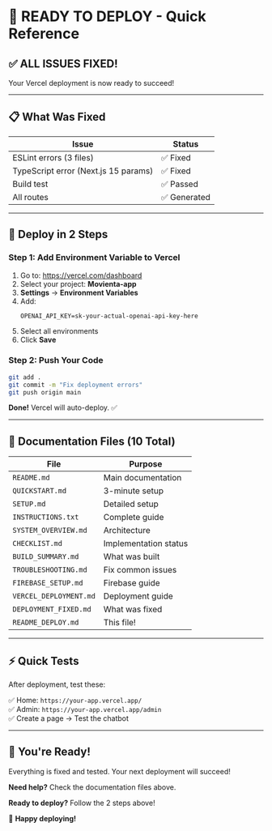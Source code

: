 # 🚀 READY TO DEPLOY - Quick Reference

## ✅ ALL ISSUES FIXED!

Your Vercel deployment is now ready to succeed!

---

## 📋 What Was Fixed

| Issue                                | Status       |
| ------------------------------------ | ------------ |
| ESLint errors (3 files)              | ✅ Fixed     |
| TypeScript error (Next.js 15 params) | ✅ Fixed     |
| Build test                           | ✅ Passed    |
| All routes                           | ✅ Generated |

---

## 🎯 Deploy in 2 Steps

### Step 1: Add Environment Variable to Vercel

1. Go to: https://vercel.com/dashboard
2. Select your project: **Movienta-app**
3. **Settings** → **Environment Variables**
4. Add:
   ```
   OPENAI_API_KEY=sk-your-actual-openai-api-key-here
   ```
5. Select all environments
6. Click **Save**

### Step 2: Push Your Code

```bash
git add .
git commit -m "Fix deployment errors"
git push origin main
```

**Done!** Vercel will auto-deploy. ✅

---

## 📖 Documentation Files (10 Total)

| File                   | Purpose               |
| ---------------------- | --------------------- |
| `README.md`            | Main documentation    |
| `QUICKSTART.md`        | 3-minute setup        |
| `SETUP.md`             | Detailed setup        |
| `INSTRUCTIONS.txt`     | Complete guide        |
| `SYSTEM_OVERVIEW.md`   | Architecture          |
| `CHECKLIST.md`         | Implementation status |
| `BUILD_SUMMARY.md`     | What was built        |
| `TROUBLESHOOTING.md`   | Fix common issues     |
| `FIREBASE_SETUP.md`    | Firebase guide        |
| `VERCEL_DEPLOYMENT.md` | Deployment guide      |
| `DEPLOYMENT_FIXED.md`  | What was fixed        |
| `README_DEPLOY.md`     | This file!            |

---

## ⚡ Quick Tests

After deployment, test these:

✅ Home: `https://your-app.vercel.app/`  
✅ Admin: `https://your-app.vercel.app/admin`  
✅ Create a page → Test the chatbot

---

## 🎉 You're Ready!

Everything is fixed and tested. Your next deployment will succeed!

**Need help?** Check the documentation files above.

**Ready to deploy?** Follow the 2 steps above!

🚀 **Happy deploying!**
